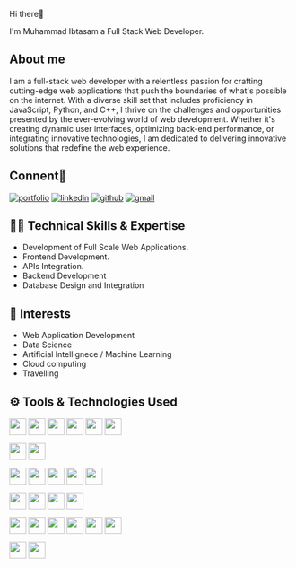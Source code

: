 

Hi there👋

I'm Muhammad 
Ibtasam a Full Stack Web Developer.


## About me

I am a full-stack web developer with a relentless passion for crafting cutting-edge web applications that push the boundaries of what's possible on the internet. With a diverse skill set that includes proficiency in JavaScript, Python, and C++, I thrive on the challenges and opportunities presented by the ever-evolving world of web development. Whether it's creating dynamic user interfaces, optimizing back-end performance, or integrating innovative technologies, I am dedicated to delivering innovative solutions that redefine the web experience.


## Connent🔗 
[![portfolio](https://img.shields.io/badge/my_portfolio-000?style=for-the-badge&logo=ko-fi&logoColor=white)](https://main--astonishing-arithmetic-984603.netlify.app/)
[![linkedin](https://img.shields.io/badge/linkedin-0A66C2?style=for-the-badge&logo=linkedin&logoColor=white)](https://www.linkedin.com/)
[![github](https://img.shields.io/badge/GitHub-100000?style=for-the-badge&amp;logo=github&amp;logoColor=white)](https://github.com/MuhammadIbtasam123)
[![gmail](https://img.shields.io/badge/Gmail-D14836?style=for-the-badge&amp;logo=gmail&amp;logoColor=white)](mailto:its.ibtasamqureshi123@gmail.com)
## 👨‍💻 Technical Skills & Expertise

- Development of Full Scale Web Applications.
- Frontend Development.
- APIs Integration.
- Backend Development
- Database Design and Integration
## 🏹 Interests

- Web Application Development
- Data Science
- Artificial Intellignece / Machine Learning
- Cloud computing
- Travelling

## ⚙️ Tools & Technologies Used
<a href="URL_REDIRECT" target="blank"><img align="center" src="https://img.shields.io/badge/html5%20-%23E34F26.svg?&amp;style=for-the-badge&amp;logo=html5&amp;logoColor=white" height="30" /></a>  <a href="URL_REDIRECT" target="blank"><img align="center" src="https://img.shields.io/badge/css3%20-%231572B6.svg?&amp;style=for-the-badge&amp;logo=css3&amp;logoColor=white" height="30" /></a>  <a href="URL_REDIRECT" target="blank"><img align="center" src="https://img.shields.io/badge/jquery%20-%230769AD.svg?&amp;style=for-the-badge&amp;logo=jquery&amp;logoColor=white" height="30" /></a>  <a href="URL_REDIRECT" target="blank"><img align="center" src="https://img.shields.io/badge/javascript%20-%23323330.svg?&style=for-the-badge&logo=javascript&logoColor=%23F7DF1E" height="30" /></a>  <a href="URL_REDIRECT" target="blank"><img align="center" src="https://img.shields.io/badge/react-%2320232a.svg?style=for-the-badge&logo=react&logoColor=%2361DAFB" height="30" /></a>  <a href="URL_REDIRECT" target="blank"><img align="center" src="https://img.shields.io/badge/node.js-6DA55F?style=for-the-badge&logo=node.js&logoColor=white" height="30" /></a>  

<a href="URL_REDIRECT" target="blank"><img align="center" src="https://img.shields.io/badge/express.js-%23404d59.svg?style=for-the-badge&logo=express&logoColor=%2361DAFB" height="30" /></a>  <a href="URL_REDIRECT" target="blank"><img align="center" src="https://img.shields.io/badge/mysql-%2300f.svg?&style=for-the-badge&logo=mysql&logoColor=white" height="30" /></a>

<a href="URL_REDIRECT" target="blank"><img align="center" src="https://img.shields.io/badge/MongoDB-%234ea94b.svg?&style=for-the-badge&logo=mongodb&logoColor=white" height="30" /></a>  <a href="URL_REDIRECT" target="blank"><img align="center" src="https://img.shields.io/badge/Ubuntu-E95420?style=for-the-badge&logo=ubuntu&logoColor=white" height="30" /></a>  <a href="URL_REDIRECT" target="blank"><img align="center" src="https://img.shields.io/badge/sqlite-%2307405e.svg?&style=for-the-badge&logo=sqlite&logoColor=white" height="30" /></a>  <a href="URL_REDIRECT" target="blank"><img align="center" src="https://img.shields.io/badge/numpy%20-%23013243.svg?&style=for-the-badge&logo=numpy&logoColor=white" height="30" /></a>  <a href="URL_REDIRECT" target="blank"><img align="center" src="https://img.shields.io/badge/pandas%20-%23150458.svg?&style=for-the-badge&logo=pandas&logoColor=white" height="30" /></a> 

<a href="URL_REDIRECT" target="blank"><img align="center" src="https://img.shields.io/badge/Jupyter%20-%23F37626.svg?&style=for-the-badge&logo=Jupyter&logoColor=white" height="30" /></a>  <a href="URL_REDIRECT" target="blank"><img align="center" src="https://img.shields.io/badge/c++%20-%2300599C.svg?&style=for-the-badge&logo=c%2B%2B&logoColor=white" height="30" /></a>  <a href="URL_REDIRECT" target="blank"><img align="center" src="https://img.shields.io/badge/c%20-%2300599C.svg?&style=for-the-badge&logo=c&logoColor=white" height="30" /></a>  <a href="URL_REDIRECT" target="blank"><img align="center" src="https://img.shields.io/badge/python%20-%2314354C.svg?&style=for-the-badge&logo=python&logoColor=white" height="30" /></a>

<a href="URL_REDIRECT" target="blank"><img align="center" src="https://img.shields.io/badge/Postman-FF6C37?style=for-the-badge&logo=postman&logoColor=white" height="30" /></a>  <a href="URL_REDIRECT" target="blank"><img align="center" src="https://img.shields.io/badge/git%20-%23F05033.svg?&style=for-the-badge&logo=git&logoColor=white" height="30" /></a>  <a href="URL_REDIRECT" target="blank"><img align="center" src="https://img.shields.io/badge/NPM-%23000000.svg?style=for-the-badge&logo=npm&logoColor=white" height="30" /></a>  <a href="URL_REDIRECT" target="blank"><img align="center" src="https://img.shields.io/badge/bootstrap%20-%23563D7C.svg?&style=for-the-badge&logo=bootstrap&logoColor=white" height="30" /></a>  <a href="URL_REDIRECT" target="blank"><img align="center" src="https://img.shields.io/badge/MUI-%230081CB.svg?style=for-the-badge&logo=mui&logoColor=white" height="30" /></a>  <a href="URL_REDIRECT" target="blank"><img align="center" src="https://img.shields.io/badge/tailwindcss-%2338B2AC.svg?style=for-the-badge&logo=tailwind-css&logoColor=white" height="30" /></a>  

<a href="URL_REDIRECT" target="blank"><img align="center" src="https://img.shields.io/badge/redux-%23593d88.svg?style=for-the-badge&logo=redux&logoColor=white" height="30" /></a>  <a href="URL_REDIRECT" target="blank"><img align="center" src="https://img.shields.io/badge/-GraphQL-E10098?style=for-the-badge&logo=graphql&logoColor=white" height="30" /></a>





